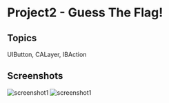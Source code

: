 # Project2 - Guess The Flag! 

## Topics
UIButton, CALayer, IBAction

## Screenshots
![screenshot1](https://github.com/khumargirdhar/100DaysOfSwift/blob/main/02-Project2/Screenshots/small/P2-01.png)
![screenshot1](https://github.com/khumargirdhar/100DaysOfSwift/blob/main/02-Project2/Screenshots/small/P2-02.png)